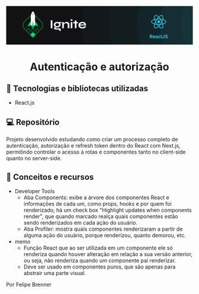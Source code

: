 <img alt="ignite-reactjs" title="ignite-reactjs" src=".github/cover-reactjs.png">

<h1 align="center">
  Autenticação e autorização
</h1>

## 🚀 Tecnologias e bibliotecas utilizadas

- React.js

## 💻 Repositório

Projeto desenvolvido estudando como criar um processo completo de autenticação, autorização e refresh token dentro do React com Next.js, permitindo controlar o acesso à rotas e componentes tanto no client-side quanto no server-side.

## 📖 Conceitos e recursos

- Developer Tools
  - Aba Components: exibe a árvore dos componentes React e informações de cada um, como props, hooks e por quem foi renderizado; há um check box "Highlight updates when components render", que quando marcado realça quais componentes estão sendo renderizados em cada ação do usuário.
  - Aba Profiler: mostra quais componentes renderizaram a partir de alguma ação do usuário, porque renderizou, quanto demorou, etc.
- memo
  - Função React que ao ser utilizada em um componente ele só renderiza quando houver alteração em relação a sua versão anterior, ou seja, não renderiza quando um componente pai renderizar.
  - Deve ser usado em componentes puros, que são apenas para abstrair uma parte visual.

Por Felipe Brenner
